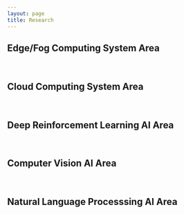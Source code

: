 ```yaml
---
layout: page
title: Research
---
```


## Edge/Fog Computing System Area
<br/>


## Cloud Computing System Area
<br/>


## Deep Reinforcement Learning AI Area
<br/>


## Computer Vision AI Area
<br/>


## Natural Language Processsing AI Area
<br/>

